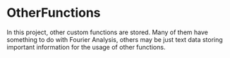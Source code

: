 # OtherFunctions
In this project, other custom functions are stored. Many of them have something to do with Fourier Analysis, others may be just text data storing important information for the usage of other functions.
